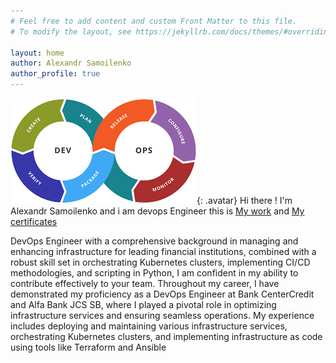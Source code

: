 ```yaml
---
# Feel free to add content and custom Front Matter to this file.
# To modify the layout, see https://jekyllrb.com/docs/themes/#overriding-theme-defaults

layout: home
author: Alexandr Samoilenko 
author_profile: true
---
```

![Devops](/assets/images/download.png){: .avatar}
Hi there ! I'm Alexandr Samoilenko and 
i am devops Engineer this is [My work](/mywork) and [My certificates](/mycertificates) 

DevOps Engineer with a comprehensive background in managing and enhancing
infrastructure for leading financial institutions, combined with a robust
skill set in orchestrating Kubernetes clusters, implementing CI/CD
methodologies, and scripting in Python, I am confident in my ability to
contribute effectively to your team.
Throughout my career, I have demonstrated my proficiency as a DevOps
Engineer at Bank CenterCredit and Alfa Bank JCS SB, where I played a
pivotal role in optimizing infrastructure services and ensuring seamless
operations. My experience includes deploying and maintaining various
infrastructure services, orchestrating Kubernetes clusters, and
implementing infrastructure as code using tools like Terraform and
Ansible